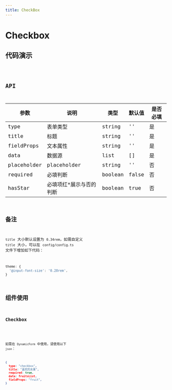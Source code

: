 ```yaml
---
title: CheckBox
---
```


# Checkbox

## 代码演示

<code src="./demo/index.tsx" />

## API

| 参数        | 说明                    | 类型    | 默认值 | 是否必填 |
| ----------- | ----------------------- | ------- | ------ | -------- |
| type        | 表单类型                | string  | ''     | 是       |
| title       | 标题                    | string  | ''     | 是       |
| fieldProps  | 文本属性                | string  | ''     | 是       |
| data        | 数据源                  | list    | []     | 是       |
| placeholder | placeholder             | string  | ''     | 否       |
| required    | 必填判断                | boolean | false  | 否       |
| hasStar     | 必填项红*展示与否的判断 | boolean | true   | 否       |

## 备注

`title` 大小默认设置为 `0.34rem`，如需自定义 `title` 大小，可以在 `config/config.ts` 文件下增加如下代码：

```js
theme: {
  '@input-font-size': '0.28rem',
}
```

## 组件使用

### Checkbox

<code src="./demo/checkbox.tsx" />

如需在 `DynamicForm` 中使用，请使用以下 `json`：

```json
{
  type: "checkbox",
  title: "喜欢的水果",
  required: true,
  data: fruitsList,
  fieldProps: "fruit",
}
```